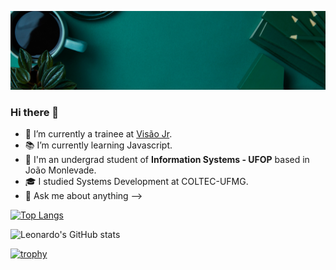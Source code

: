 <img style="width=100%;" src="./banner.png"></img>

### Hi there 👋

- 🔭 I’m currently a trainee at [Visão Jr](https://www.visaojr.com.br/). 
- 📚 I’m currently learning Javascript.
- 📝 I'm an undergrad student of **Information Systems - UFOP** based in João Monlevade.
- 🎓 I studied Systems Development at COLTEC-UFMG.
- 💬 Ask me about anything
-->

[![Top Langs](https://github-readme-stats.vercel.app/api/top-langs/?username=LeoMoreiraS&theme=gotham)](https://github.com/anuraghazra/github-readme-stats)  

![Leonardo's GitHub stats](https://github-readme-stats.vercel.app/api?username=LeoMoreiraS&theme=gotham&show_icons=true)


[![trophy](https://github-profile-trophy.vercel.app/?username=LeoMoreiraS&theme=gotham&no-bg=true&no-frame=false&column=4&margin-w=19&margin-h=30)](https://github.com/ryo-ma/github-profile-trophy)


<!--
**LeoMoreiraS/LeoMoreiraS** is a ✨ _special_ ✨ repository because its `README.md` (this file) appears on your GitHub profile.

Here are some ideas to get you started:

- 🔭 I’m currently working on ...
- 🌱 I’m currently learning Javascript
- 👯 I’m looking to collaborate on ...
- 🤔 I’m looking for help with ...
- 💬 Ask me about ...
- 📫 How to reach me: ...
- 😄 Pronouns: ...
- ⚡ Fun fact: ...
-->
